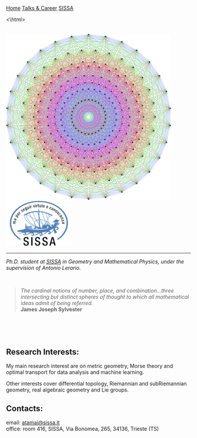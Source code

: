 <!-- Here we duind the menu-->


<html>
  
<div class="topnav">
  <a href="https://aleetamai.github.io">Home</a>
  <a href="https://aleetamai.github.io/talks&carrer">Talks & Career</a>
  <a href="https://www.sissa.it">SISSA</a>
</div>

<\html>
  

<br>

<img align="left" width="450" src="https://github.com/aleetamai/aleetamai.github.io/blob/main/docs/assets/images/Lie_groups.png" />

<img src="https://github.com/aleetamai/aleetamai.github.io/blob/main/docs/assets/images/sissalogo.png" width="180" />

---------

​_Ph.D. student at [SISSA](https://www.sissa.it) in Geometry and Mathematical Physics, under the supervision of Antonio Lerario._

<br>

>_The cardinal notions of number, place, and combination...three intersecting but distinct spheres of thought to which all mathematical ideas admit of being referred._
><br>
>**James Joseph Sylvester**

<br>
<br>
<br>

## Research Interests:
My main research interest are on metric geometry, Morse theory and optimal transport for data analysis and machine learning.   
                                                                                                                               
Other interests cover differential topology, Riemannian and subRiemannian geometry, real algebraic geometry and Lie groups.



## Contacts:

email:  atamai@sissa.it
<br>
office: room 416, SISSA, Via Bonomea, 265, 34136, Trieste (TS)
